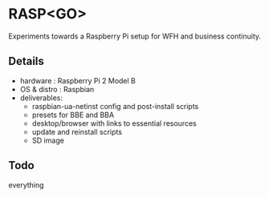# RASP\<GO>

Experiments towards a Raspberry Pi setup for WFH and business continuity.

## Details

* hardware : Raspberry Pi 2 Model B
* OS & distro : Raspbian
* deliverables:
  * raspbian-ua-netinst config and post-install scripts
  * presets for BBE and BBA
  * desktop/browser with links to essential resources
  * update and reinstall scripts
  * SD image

## Todo

everything
